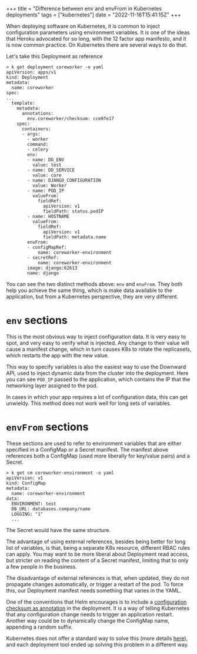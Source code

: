 +++
title = "Difference between env and envFrom in Kubernetes deployments"
tags = ["kubernetes"]
date = "2022-11-16T15:41:15Z"
+++

When deploying software on Kubernetes, it is common to inject configuration parameters using environment variables. It is one of the ideas that Heroku advocated for so long, with the 12 factor app manifesto, and it is now common practice. On Kubernetes there are several ways to do that.

Let's take this Deployment as reference

```
> k get deployment coreworker -o yaml
apiVersion: apps/v1
kind: Deployment
metadata:
  name: coreworker
spec:
...
  template:
    metadata:
      annotations:
        env.coreworker/checksum: cce0fe17
    spec:
      containers:
      - args:
        - worker
        command:
        - celery
        env:
        - name: DD_ENV
          value: test
        - name: DD_SERVICE
          value: core
        - name: DJANGO_CONFIGURATION
          value: Worker
        - name: POD_IP
          valueFrom:
            fieldRef:
              apiVersion: v1
              fieldPath: status.podIP
        - name: HOSTNAME
          valueFrom:
            fieldRef:
              apiVersion: v1
              fieldPath: metadata.name
        envFrom:
        - configMapRef:
            name: coreworker-environment
        - secretRef:
            name: coreworker-environment
        image: django:62613
        name: django
```

You can see the two distinct methods above: `env` and `envFrom`. They both help you achieve the same thing, which is make data available to the application, but from a Kubernetes perspective, they are very different.

# `env` sections

This is the most obvious way to inject configuration data. It is very easy to spot, and very easy to verify what is injected. Any change to their value will cause a manifest change, which in turn causes K8s to rotate the replicasets, which restarts the app with the new value.

This way to specify variables is also the easiest way to use the Downward API, used to inject dynamic data from the cluster into the deployment. Here you can see `POD_IP` passed to the application, which contains the IP that the networking layer assigned to the pod.

In cases in which your app requires a lot of configuration data, this can get unwieldy. This method does not work well for long sets of variables. 

# `envFrom` sections

These sections are used to refer to environment variables that are either specified in a ConfigMap or a Secret manifest. The manifest above references both a ConfigMap (used more liberally for key/value pairs) and a Secret.

```
> k get cm coreworker-environment -o yaml
apiVersion: v1
kind: ConfigMap
metadata:
  name: coreworker-environment
data:
  ENVIRONMENT: test
  DB_URL: databases.company/name
  LOGGING: "1"
  ...
```

The Secret would have the same structure.

The advantage of using external references, besides being better for long list of variables, is that, being a separate K8s resource, different RBAC rules can apply. You may want to be more liberal about Deployment read access, but stricter on reading the content of a Secret manifest, limiting that to only a few people in the business.

The disadvantage of external references is that, when updated, they do not propagate changes automatically, or trigger a restart of the pod. To force this, our Deployment manifest needs something that varies in the YAML.

One of the conventions that Helm encourages is to include a [configuration checksum as annotation](https://helm.sh/docs/howto/charts_tips_and_tricks/#automatically-roll-deployments) in the deployment. It is a way of telling Kubernetes that any configuration change needs to trigger an application restart. Another way could be to dynamically change the ConfigMap name, appending a random suffix. 

Kubernetes does not offer a standard way to solve this (more details [here](https://github.com/kubernetes/kubernetes/issues/22368)), and each deployment tool ended up solving this problem in a different way.
